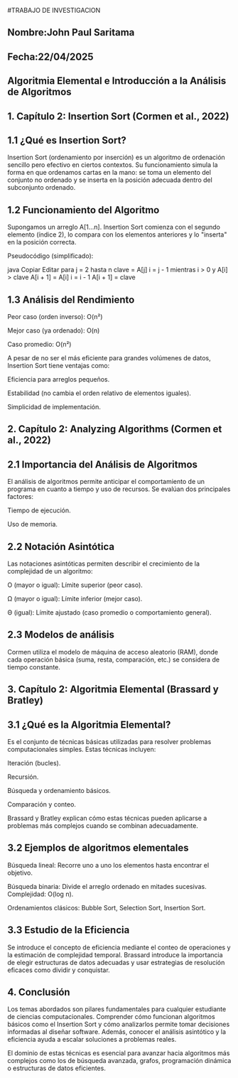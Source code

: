 
#TRABAJO DE INVESTIGACION

## Nombre:John Paul Saritama

## Fecha:22/04/2025


## Algoritmia Elemental e Introducción a la Análisis de Algoritmos

## 1. Capítulo 2: Insertion Sort (Cormen et al., 2022)
## 1.1 ¿Qué es Insertion Sort?
Insertion Sort (ordenamiento por inserción) es un algoritmo de ordenación sencillo pero efectivo en ciertos contextos. Su funcionamiento simula la forma en que ordenamos cartas en la mano: se toma un elemento del conjunto no ordenado y se inserta en la posición adecuada dentro del subconjunto ordenado.

## 1.2 Funcionamiento del Algoritmo
Supongamos un arreglo A[1...n]. Insertion Sort comienza con el segundo elemento (índice 2), lo compara con los elementos anteriores y lo "inserta" en la posición correcta.

Pseudocódigo (simplificado):

java
Copiar
Editar
para j = 2 hasta n
    clave = A[j]
    i = j - 1
    mientras i > 0 y A[i] > clave
        A[i + 1] = A[i]
        i = i - 1
    A[i + 1] = clave
## 1.3 Análisis del Rendimiento
Peor caso (orden inverso): O(n²)

Mejor caso (ya ordenado): O(n)

Caso promedio: O(n²)

A pesar de no ser el más eficiente para grandes volúmenes de datos, Insertion Sort tiene ventajas como:

Eficiencia para arreglos pequeños.

Estabilidad (no cambia el orden relativo de elementos iguales).

Simplicidad de implementación.

## 2. Capítulo 2: Analyzing Algorithms (Cormen et al., 2022)
## 2.1 Importancia del Análisis de Algoritmos
El análisis de algoritmos permite anticipar el comportamiento de un programa en cuanto a tiempo y uso de recursos. Se evalúan dos principales factores:

Tiempo de ejecución.

Uso de memoria.

##  2.2 Notación Asintótica
Las notaciones asintóticas permiten describir el crecimiento de la complejidad de un algoritmo:

O (mayor o igual): Límite superior (peor caso).

Ω (mayor o igual): Límite inferior (mejor caso).

Θ (igual): Límite ajustado (caso promedio o comportamiento general).

##  2.3 Modelos de análisis
Cormen utiliza el modelo de máquina de acceso aleatorio (RAM), donde cada operación básica (suma, resta, comparación, etc.) se considera de tiempo constante.

## 3. Capítulo 2: Algoritmia Elemental (Brassard y Bratley)
## 3.1 ¿Qué es la Algoritmia Elemental?
Es el conjunto de técnicas básicas utilizadas para resolver problemas computacionales simples. Estas técnicas incluyen:

Iteración (bucles).

Recursión.

Búsqueda y ordenamiento básicos.

Comparación y conteo.

Brassard y Bratley explican cómo estas técnicas pueden aplicarse a problemas más complejos cuando se combinan adecuadamente.

## 3.2 Ejemplos de algoritmos elementales
Búsqueda lineal: Recorre uno a uno los elementos hasta encontrar el objetivo.

Búsqueda binaria: Divide el arreglo ordenado en mitades sucesivas. Complejidad: O(log n).

Ordenamientos clásicos: Bubble Sort, Selection Sort, Insertion Sort.

## 3.3 Estudio de la Eficiencia
Se introduce el concepto de eficiencia mediante el conteo de operaciones y la estimación de complejidad temporal. Brassard introduce la importancia de elegir estructuras de datos adecuadas y usar estrategias de resolución eficaces como dividir y conquistar.


## 4. Conclusión
Los temas abordados son pilares fundamentales para cualquier estudiante de ciencias computacionales. Comprender cómo funcionan algoritmos básicos como el Insertion Sort y cómo analizarlos permite tomar decisiones informadas al diseñar software. Además, conocer el análisis asintótico y la eficiencia ayuda a escalar soluciones a problemas reales.

El dominio de estas técnicas es esencial para avanzar hacia algoritmos más complejos como los de búsqueda avanzada, grafos, programación dinámica o estructuras de datos eficientes.

